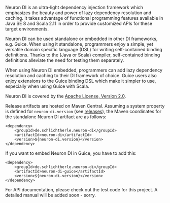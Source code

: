 Neuron DI is an ultra-light dependency injection framework which emphasizes
the beauty and power of lazy dependency resolution and caching.
It takes advantage of functional programming features available in Java SE 8 and 
Scala 2.11 in order to provide customized APIs for these target environments. 

Neuron DI can be used standalone or embedded in other DI frameworks, e.g. 
Guice.
When using it standalone, programmers enjoy a simple, yet versatile domain
specific language (DSL) for writing self-contained binding definitions.
Thanks to the (Java or Scala) compiler, self-contained binding definitions 
alleviate the need for testing them separately. 

When using Neuron DI embedded, programmers can add lazy dependency resolution 
and caching to their DI framework of choice.
Guice users also enjoy extensions to the Guice binding DSL which make it simpler 
to use, especially when using Guice with Scala.

Neuron DI is covered by the [Apache License, Version 2.0].

Release artifacts are hosted on Maven Central. 
Assuming a system property is defined for `neuron-di.version` (see [releases]), 
the Maven coordinates for the standalone Neuron DI artifact are as follows:

    <dependency>
        <groupId>de.schlichtherle.neuron-di</groupId>
        <artifactId>neuron-di</artifactId>
        <version>${neuron-di.version}</version>
    </dependency>

If you want to embed Neuron DI in Guice, you have to add this:

    <dependency>
        <groupId>de.schlichtherle.neuron-di</groupId>
        <artifactId>neuron-di-guice</artifactId>
        <version>${neuron-di.version}</version>
    </dependency>

For API documentation, please check out the test code for this project.
A detailed manual will be added soon - sorry.

[Apache License, Version 2.0]: https://www.apache.org/licenses/LICENSE-2.0
[releases]: https://github.com/christian-schlichtherle/neuron-di/releases

